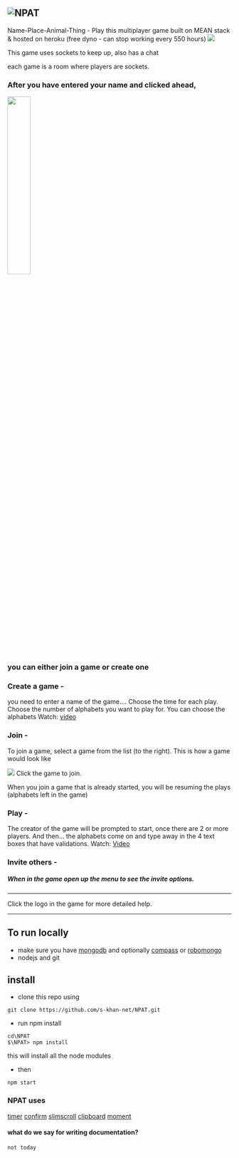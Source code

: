 ![NPAT](https://raw.githubusercontent.com/s-khan-net/NPAT/master/public/images/logo_145X145_t.png)
---
Name-Place-Animal-Thing -  Play this multiplayer game 
built on MEAN stack & hosted on heroku (free dyno - can stop working every 550 hours)
<img src="https://raw.githubusercontent.com/s-khan-net/NPAT/master/public/images/meanh_23.png" />

This game uses sockets to keep up, 
also has a chat

each game is a room where players are sockets.

### After you have entered your name and clicked ahead, 

<img src="https://raw.githubusercontent.com/s-khan-net/NPAT/master/assets/gif-strt.gif" width="32%"/>

### you can either join a  game or create one

### Create a game -
   you need to enter a name of the game.... Choose the time for each play. Choose the number of alphabets you want to play for. You can choose the alphabets
    Watch: [video](https://youtu.be/qM9sPJPD5Q4)
### Join -
  To join a game, select a game from the list (to the right). This is how a game would look like 
  
  <img src="https://raw.githubusercontent.com/s-khan-net/NPAT/master/public/images/gameListItem.png" /> Click the game to join.

  When you join a game that is already started, you will be resuming the plays (alphabets left in the game)

### Play -
   The creator of the game will be prompted to start, once there are 2 or more players. And then... the alphabets come on and type away in the 4 text boxes that have validations.  Watch: [Video](https://youtu.be/nvsAxbnXk1w)
 
### Invite others -    
#####   When in the game open up the menu to see the invite options. 
   ---

Click the logo in the game for more detailed help.

---

## To run locally

- make sure you have [mongodb](https://www.mongodb.com/download-center/community) and optionally [compass](https://www.mongodb.com/download-center/compass?jmp=hero) or [robomongo](https://robomongo.org/download)
- nodejs and git

## install

   - clone this repo  using
   ```
   git clone https://github.com/s-khan-net/NPAT.git
   ```
   - run npm install 
   ```
   cd\NPAT
   $\NPAT> npm install
   ```
   this will install all the node modules
   
   - then
   ```
   npm start
   ```
   

### NPAT uses
[timer](https://github.com/siddii/angular-timer)
[confirm](https://github.com/m19c/ng-confirm)
[slimscroll](http://rocha.la/jQuery-slimScroll)
[clipboard](https://github.com/nico-val/ngClipboard)
[moment](http://momentjs.com/)





#### what do we say for writing documentation?
```
not today
```
